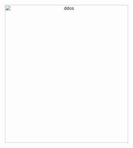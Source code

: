 <p align="center"><img src="https://kosred.com/a/fxxch.png" width="400px" height="450px" alt="ddos"></p>

